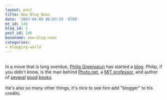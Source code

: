 ```yaml
---
layout: post
title: New Blog News
date: '2003-04-09 06:03:55 -0700'
mt_id: 146
blog_id: 1
post_id: 146
basename: new-blog-news
categories:
- blogging-world
---
```

<br />In a move that is long overdue, <a href="http://philip.greenspun.com/">Philip Greenspun</a> has started a <a href="http://blogs.law.harvard.edu/philg/">blog</a>. Philip, if you didn't know, is the man behind <a href="http://www.photo.net/">Photo.net</a>, a <a href="http://philip.greenspun.com/teaching/one-term-web">MIT professor</a>, and author of <a href="http://philip.greenspun.com/panda/">several</a> <a href="http://philip.greenspun.com/internet-application-workbook/">good</a> <a href="http://photo.net/samantha/">books</a>.<br /><br />He's also so many other things; it's nice to see him add "blogger" to his credits.<br /><br /><br />
